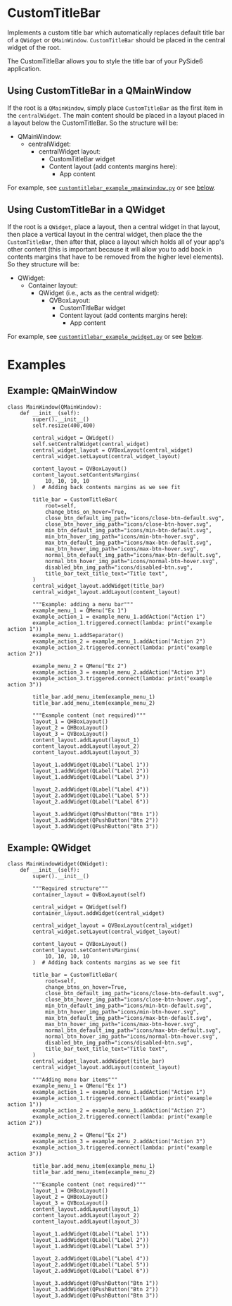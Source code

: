 # CustomTitleBar
Implements a custom title bar which automatically replaces default title bar of a `QWidget` or `QMainWindow`. `CustomTitleBar` should be placed in the central widget of the root.

The CustomTitleBar allows you to style the title bar of your PySide6 application. 

## Using CustomTitleBar in a QMainWindow
If the root is a `QMainWindow`, simply place `CustomTitleBar` as the first item in the `centralWidget`. The main content should be placed in a layout placed in a layout below the CustomTitleBar. So the structure will be:
- QMainWindow: 
  - centralWidget:
    - centralWidget layout:
      - CustomTitleBar widget
      - Content layout (add contents margins here):
        - App content

For example, see [`customtitlebar_example_qmainwindow.py`](examples/customtitlebar_example_qmainwindow.py) or see [below](#example-qmainwindow). 

## Using CustomTitleBar in a QWidget
If the root is a `QWidget`, place a layout, then a central widget in that layout, then place a vertical layout in the central widget, then place the the `CustomTitleBar`, then after that, place a layout which holds all of your app's other content (this is important because it will allow you to add back in contents margins that have to be removed from the higher level elements). So they structure will be:

- QWidget:
  - Container layout:
    - QWidget (i.e., acts as the central widget):
      - QVBoxLayout:
        - CustomTitleBar widget
        - Content layout (add contents margins here):
          - App content

For example, see [`customtitlebar_example_qwidget.py`](examples/customtitlebar_example_qwidget.py) or see [below](#example-qwidget).


# Examples

## Example: QMainWindow
```
class MainWindow(QMainWindow):
    def __init__(self):
        super().__init__()
        self.resize(400,400)

        central_widget = QWidget()
        self.setCentralWidget(central_widget)
        central_widget_layout = QVBoxLayout(central_widget)
        central_widget.setLayout(central_widget_layout)

        content_layout = QVBoxLayout()
        content_layout.setContentsMargins(
            10, 10, 10, 10
        )  # Adding back contents margins as we see fit

        title_bar = CustomTitleBar(
            root=self,
            change_btns_on_hover=True,
            close_btn_default_img_path="icons/close-btn-default.svg",
            close_btn_hover_img_path="icons/close-btn-hover.svg",
            min_btn_default_img_path="icons/min-btn-default.svg",
            min_btn_hover_img_path="icons/min-btn-hover.svg",
            max_btn_default_img_path="icons/max-btn-default.svg",
            max_btn_hover_img_path="icons/max-btn-hover.svg",
            normal_btn_default_img_path="icons/max-btn-default.svg",
            normal_btn_hover_img_path="icons/normal-btn-hover.svg",
            disabled_btn_img_path="icons/disabled-btn.svg",
            title_bar_text_title_text="Title text",
        )
        central_widget_layout.addWidget(title_bar)
        central_widget_layout.addLayout(content_layout)

        """Example: adding a menu bar"""
        example_menu_1 = QMenu("Ex 1")
        example_action_1 = example_menu_1.addAction("Action 1")
        example_action_1.triggered.connect(lambda: print("example action 1"))
        example_menu_1.addSeparator()
        example_action_2 = example_menu_1.addAction("Action 2")
        example_action_2.triggered.connect(lambda: print("example action 2"))

        example_menu_2 = QMenu("Ex 2")
        example_action_3 = example_menu_2.addAction("Action 3")
        example_action_3.triggered.connect(lambda: print("example action 3"))

        title_bar.add_menu_item(example_menu_1)
        title_bar.add_menu_item(example_menu_2)

        """Example content (not required)"""
        layout_1 = QHBoxLayout()
        layout_2 = QHBoxLayout()
        layout_3 = QVBoxLayout()
        content_layout.addLayout(layout_1)
        content_layout.addLayout(layout_2)
        content_layout.addLayout(layout_3)

        layout_1.addWidget(QLabel("Label 1"))
        layout_1.addWidget(QLabel("Label 2"))
        layout_1.addWidget(QLabel("Label 3"))

        layout_2.addWidget(QLabel("Label 4"))
        layout_2.addWidget(QLabel("Label 5"))
        layout_2.addWidget(QLabel("Label 6"))

        layout_3.addWidget(QPushButton("Btn 1"))
        layout_3.addWidget(QPushButton("Btn 2"))
        layout_3.addWidget(QPushButton("Btn 3"))
```
## Example: QWidget
```
class MainWindowWidget(QWidget):
    def __init__(self):
        super().__init__()

        """Required structure"""
        container_layout = QVBoxLayout(self)

        central_widget = QWidget(self)
        container_layout.addWidget(central_widget)

        central_widget_layout = QVBoxLayout(central_widget)
        central_widget.setLayout(central_widget_layout)

        content_layout = QVBoxLayout()
        content_layout.setContentsMargins(
            10, 10, 10, 10
        )  # Adding back contents margins as we see fit

        title_bar = CustomTitleBar(
            root=self,
            change_btns_on_hover=True,
            close_btn_default_img_path="icons/close-btn-default.svg",
            close_btn_hover_img_path="icons/close-btn-hover.svg",
            min_btn_default_img_path="icons/min-btn-default.svg",
            min_btn_hover_img_path="icons/min-btn-hover.svg",
            max_btn_default_img_path="icons/max-btn-default.svg",
            max_btn_hover_img_path="icons/max-btn-hover.svg",
            normal_btn_default_img_path="icons/max-btn-default.svg",
            normal_btn_hover_img_path="icons/normal-btn-hover.svg",
            disabled_btn_img_path="icons/disabled-btn.svg",
            title_bar_text_title_text="Title text",
        )
        central_widget_layout.addWidget(title_bar)
        central_widget_layout.addLayout(content_layout)

        """Adding menu bar items"""
        example_menu_1 = QMenu("Ex 1")
        example_action_1 = example_menu_1.addAction("Action 1")
        example_action_1.triggered.connect(lambda: print("example action 1"))
        example_action_2 = example_menu_1.addAction("Action 2")
        example_action_2.triggered.connect(lambda: print("example action 2"))

        example_menu_2 = QMenu("Ex 2")
        example_action_3 = example_menu_2.addAction("Action 3")
        example_action_3.triggered.connect(lambda: print("example action 3"))

        title_bar.add_menu_item(example_menu_1)
        title_bar.add_menu_item(example_menu_2)

        """Example content (not required)"""
        layout_1 = QHBoxLayout()
        layout_2 = QHBoxLayout()
        layout_3 = QVBoxLayout()
        content_layout.addLayout(layout_1)
        content_layout.addLayout(layout_2)
        content_layout.addLayout(layout_3)

        layout_1.addWidget(QLabel("Label 1"))
        layout_1.addWidget(QLabel("Label 2"))
        layout_1.addWidget(QLabel("Label 3"))

        layout_2.addWidget(QLabel("Label 4"))
        layout_2.addWidget(QLabel("Label 5"))
        layout_2.addWidget(QLabel("Label 6"))

        layout_3.addWidget(QPushButton("Btn 1"))
        layout_3.addWidget(QPushButton("Btn 2"))
        layout_3.addWidget(QPushButton("Btn 3"))
```
